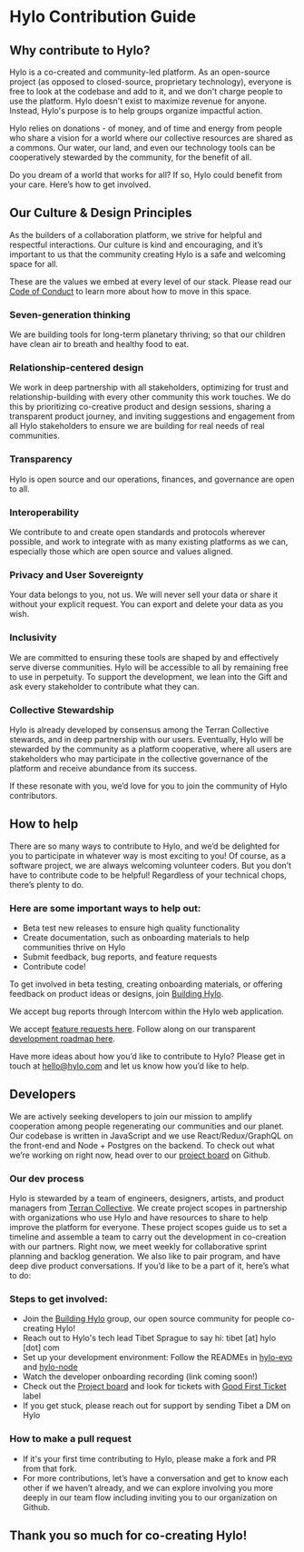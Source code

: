 # Hylo Contribution Guide

## Why contribute to Hylo?

Hylo is a co-created and community-led platform. As an open-source project (as opposed to closed-source, proprietary technology), everyone is free to look at the codebase and add to it, and we don't charge people to use the platform. Hylo doesn't exist to maximize revenue for anyone. Instead, Hylo's purpose is to help groups organize impactful action.

Hylo relies on donations - of money, and of time and energy from people who share a vision for a world where our collective resources are shared as a commons. Our water, our land, and even our technology tools can be cooperatively stewarded by the community, for the benefit of all.

Do you dream of a world that works for all? If so, Hylo could benefit from your care. Here’s how to get involved.

## Our Culture & Design Principles
As the builders of a collaboration platform, we strive for helpful and respectful interactions. Our culture is kind and encouraging, and it’s important to us that the community creating Hylo is a safe and welcoming space for all.

These are the values we embed at every level of our stack. Please read our [Code of Conduct](CODE_OF_CONDUCT.md) to learn more about how to move in this space.

### Seven-generation thinking
We are building tools for long-term planetary thriving; so that our children have clean air to breath and healthy food to eat.

### Relationship-centered design
We work in deep partnership with all stakeholders, optimizing for trust and relationship-building with every other community this work touches. We do this by prioritizing co-creative product and design sessions, sharing a transparent product journey, and inviting suggestions and engagement from all Hylo stakeholders to ensure we are building for real needs of real communities.

### Transparency
Hylo is open source and our operations, finances, and governance are open to all.

### Interoperability
We contribute to and create open standards and protocols wherever possible, and work to integrate with as many existing platforms as we can, especially those which are open source and values aligned.

### Privacy and User Sovereignty
Your data belongs to you, not us. We will never sell your data or share it without your explicit request. You can export and delete your data as you wish.

### Inclusivity
We are committed to ensuring these tools are shaped by and effectively serve diverse communities. Hylo will be accessible to all by remaining free to use in perpetuity. To support the development, we lean into the Gift and ask every stakeholder to contribute what they can.

### Collective Stewardship
Hylo is already developed by consensus among the Terran Collective stewards, and in deep partnership with our users. Eventually, Hylo will be stewarded by the community as a platform cooperative, where all users are stakeholders who may participate in the collective governance of the platform and receive abundance from its success.

If these resonate with you, we’d love for you to join the community of Hylo contributors.

## How to help
There are so many ways to contribute to Hylo, and we’d be delighted for you to participate in whatever way is most exciting to you! Of course, as a software project, we are always welcoming volunteer coders. But you don’t have to contribute code to be helpful! Regardless of your technical chops, there’s plenty to do.

### Here are some important ways to help out:
- Beta test new releases to ensure high quality functionality
- Create documentation, such as onboarding materials to help communities thrive on Hylo
- Submit feedback, bug reports, and feature requests
- Contribute code!

To get involved in beta testing, creating onboarding materials, or offering feedback on product ideas or designs, join [Building Hylo](https://www.hylo.com/groups/building-hylo/join/RcDe6vcG7u).

We accept bug reports through Intercom within the Hylo web application.

We accept [feature requests here](https://airtable.com/shrAWV0UkgDoM55TW). Follow along on our transparent [development roadmap here](https://airtable.com/shrcTCuwNDVTS1DpE).

Have more ideas about how you’d like to contribute to Hylo? Please get in touch at hello@hylo.com and let us know how you’d like to help.

## Developers
We are actively seeking developers to join our mission to amplify cooperation among people regenerating our communities and our planet. Our codebase is written in JavaScript and we use React/Redux/GraphQL on the front-end and Node + Postgres on the backend. To check out what we’re working on right now, head over to our [project board](https://github.com/orgs/Hylozoic/projects/1) on Github.

### Our dev process
Hylo is stewarded by a team of engineers, designers, artists, and product managers from [Terran Collective](https://www.terran.io/). We create project scopes in partnership with organizations who use Hylo and have resources to share to help improve the platform for everyone. These project scopes guide us to set a timeline and assemble a team to carry out the development in co-creation with our partners. Right now, we meet weekly for collaborative sprint planning and backlog generation. We also like to pair program, and have deep dive product conversations. If you’d like to be a part of it, here’s what to do:

### Steps to get involved:
- Join the [Building Hylo](https://www.hylo.com/groups/building-hylo/join/RcDe6vcG7u) group, our open source community for people co-creating Hylo!
- Reach out to Hylo's tech lead Tibet Sprague to say hi: tibet [at] hylo [dot] com
- Set up your development environment: Follow the READMEs in [hylo-evo](https://github.com/Hylozoic/hylo-evo) and [hylo-node](https://github.com/Hylozoic/hylo-node)
- Watch the developer onboarding recording (link coming soon!)
- Check out the [Project board](https://github.com/orgs/Hylozoic/projects/1) and look for tickets with [Good First Ticket](https://github.com/Hylozoic/hylo-evo/issues?q=is%3Aopen+is%3Aissue+label%3A%22Good+first+ticket%22) label
- If you get stuck, please reach out for support by sending Tibet a DM on Hylo

### How to make a pull request
- If it's your first time contributing to Hylo, please make a fork and PR from that fork.
- For more contributions, let’s have a conversation and get to know each other if we haven’t already, and we can explore involving you more deeply in our team flow including inviting you to our organization on Github.

## Thank you so much for co-creating Hylo!
